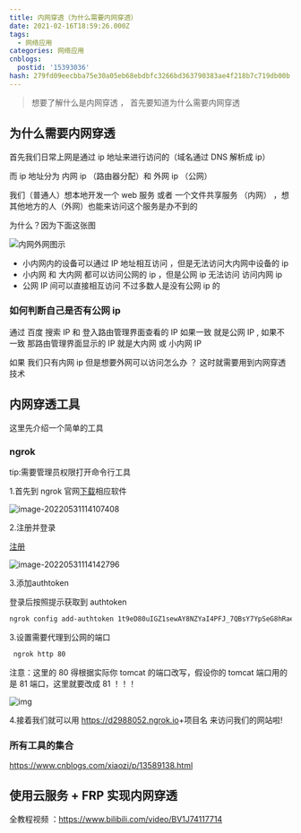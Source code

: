 ```yaml
---
title: 内网穿透（为什么需要内网穿透）
date: 2021-02-16T18:59:26.000Z
tags:
  - 网络应用
categories: 网络应用
cnblogs:
  postid: '15393036'
hash: 279fd09eecbba75e30a05eb68ebdbfc3266bd363790383ae4f218b7c719db00b
---
```


> 想要了解什么是内网穿透 ， 首先要知道为什么需要内网穿透

## 为什么需要内网穿透

首先我们日常上网是通过 ip 地址来进行访问的（域名通过 DNS 解析成 ip）

而 ip 地址分为 内网 ip （路由器分配）和 外网 ip （公网）

我们（普通人）想本地开发一个 web 服务 或者 一个文件共享服务 （内网） ，想其他地方的人（外网）也能来访问这个服务是办不到的

为什么？因为下面这张图

![内网外网图示](https://s2.loli.net/2023/01/13/gYArnuIV8l6Rzbk.png)

- 小内网内的设备可以通过 IP 地址相互访问 ，但是无法访问大内网中设备的 ip
- 小内网 和 大内网 都可以访问公网的 ip ，但是公网 ip 无法访问 访问内网 ip
- 公网 IP 间可以直接相互访问 不过多数人是没有公网 ip 的

### 如何判断自己是否有公网 ip

通过 百度 搜索 IP 和 登入路由管理界面查看的 IP 如果一致 就是公网 IP , 如果不一致 那路由管理界面显示的 IP 就是大内网 或 小内网 IP

如果 我们只有内网 ip 但是想要外网可以访问怎么办 ？ 这时就需要用到内网穿透技术

## 内网穿透工具

这里先介绍一个简单的工具

### ngrok

tip:需要管理员权限打开命令行工具

1.首先到 ngrok 官网[下载](https://ngrok.com/download)相应软件

![image-20220531114107408](https://s2.loli.net/2023/01/13/fExkzDirJvAbWqC.png)

2.注册并登录

[注册](https://dashboard.ngrok.com/signup)

![image-20220531114142796](https://s2.loli.net/2023/01/13/E6n9qBwrTzQO1I3.png)

3.添加authtoken

登录后按照提示获取到 authtoken

```bash
ngrok config add-authtoken 1t9eD80uIGZ1sewAY8NZYaI4PFJ_7QBsY7YpSeG8hRaerveDd
```

3.设置需要代理到公网的端口

```bash
 ngrok http 80
```



注意：这里的 80 得根据实际你 tomcat 的端口改写，假设你的 tomcat 端口用的是 81 端口，这里就要改成 81 ！！！

![img](https://s2.loli.net/2023/01/13/tkTyamrQlOUZj1D.png)

4.接着我们就可以用 <https://d2988052.ngrok.io>+项目名 来访问我们的网站啦!

### 所有工具的集合

<https://www.cnblogs.com/xiaozi/p/13589138.html>

## 使用云服务 + FRP 实现内网穿透

全教程视频 ：<https://www.bilibili.com/video/BV1J74117714>
